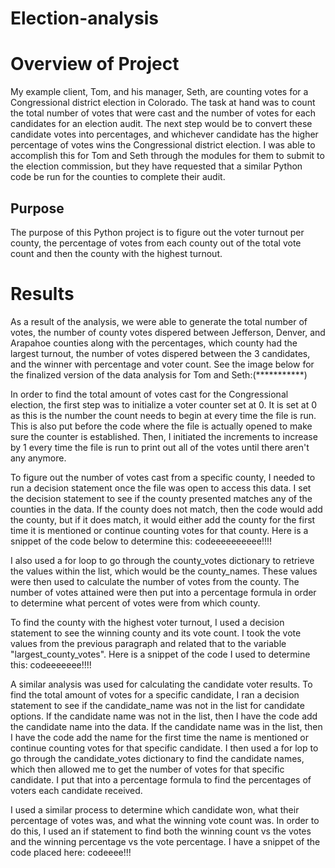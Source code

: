 # Election-analysis
# Overview of Project
My example client, Tom, and his manager, Seth, are counting votes for a Congressional district election in Colorado. The task at hand was to count the total number of votes that were cast and the number of votes for each candidates for an election audit. The next step would be to convert these candidate votes into percentages, and whichever candidate has the higher percentage of votes wins the Congressional district election. I was able to accomplish this for Tom and Seth through the modules for them to submit to the election commission, but they have requested that a similar Python code be run for the counties to complete their audit. 
## Purpose
The purpose of this Python project is to figure out the voter turnout per county, the percentage of votes from each county out of the total vote count and then the county with the highest turnout. 
# Results
As a result of the analysis, we were able to generate the total number of votes, the number of county votes dispered between Jefferson, Denver, and Arapahoe counties along with the percentages, which county had the largest turnout, the number of votes dispered between the 3 candidates, and the winner with percentage and voter count. See the image below for the finalized version of the data analysis for Tom and Seth:(***********)



In order to find the total amount of votes cast for the Congressional election, the first step was to initialize a voter counter set at 0. It is set at 0 as this is the number the count needs to begin at every time the file is run. This is also put before the code where the file is actually opened to make sure the counter is established. Then, I initiated the increments to increase by 1 every time the file is run to print out all of the votes until there aren't any anymore.

To figure out the number of votes cast from a specific county, I needed to run a decision statement once the file was open to access this data. I set the decision statement to see if the county presented matches any of the counties in the data. If the county does not match, then the code would add the county, but if it does match, it would either add the county for the first time it is mentioned or continue counting votes for that county. Here is a snippet of the code below to determine this: codeeeeeeeeee!!!!

I also used a for loop to go through the county_votes dictionary to retrieve the values within the list, which would be the county_names. These values were then used to calculate the number of votes from the county. The number of votes attained were then put into a percentage formula in order to determine what percent of votes were from which county. 

To find the county with the highest voter turnout, I used a decision statement to see the winning county and its vote count. I took the vote values from the previous paragraph and related that to the variable "largest_county_votes". Here is a snippet of the code I used to determine this: codeeeeeee!!!!


A similar analysis was used for calculating the candidate voter results. To find the total amount of votes for a specific candidate, I ran a decision statement to see if the candidate_name was not in the list for candidate options. If the candidate name was not in the list, then I have the code add the candidate name into the data. If the candidate name was in the list, then I have the code add the name for the first time the name is mentioned or continue counting votes for that specific candidate. I then used a for lop to go through the candidate_votes dictionary to find the candidate names, which then allowed me to get the number of votes for that specific candidate. I put that into a percentage formula to find the percentages of voters each candidate received. 

I used a similar process to determine which candidate won, what their percentage of votes was, and what the winning vote count was. In order to do this, I used an if statement to find both the winning count vs the votes and the winning percentage vs the vote percentage. I have a snippet of the code placed here: codeeee!!!

